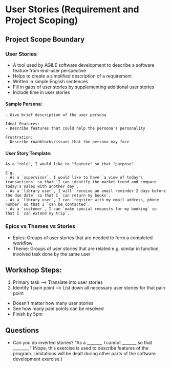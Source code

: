 # User Stories (Requirement and Project Scoping)

## Project Scope Boundary

### User Stories
- A tool used by AGILE software development to describe a software feature from end-user perspective 
- Helps to create a simplified description of a requirement
- Written in simple English sentences
- Fill in gaps of user stories by supplementing additional user stories
- Include time in user stories


#### Sample Persona:
```
- Give brief description of the user persona

Ideal Features:
- Describe features that could help the persona's personality

Frustration:
- Describe roadblocks/issues that the persona may face 
```

#### User Story Template:
```
As a "role", I would like to "feature" so that "purpose".

E.g. 
- As a `supervisor`, I would like to have `a view of today's transactions` so that `I can identify the market trend and compare today's sales with another day`.
- As a `library user`, I will `receive an email reminder 2 days before the due date` so that I `can return my books`.
- As a `library user`, I can `register with my email address, phone number` so that I `can be contacted`.
- As a `customer`, I can `make special requests for my booking` so that I `can extend my trip`.
```

### Epics vs Themes vs Stories
- Epics: Groups of user stories that are needed to form a completed workflow
- Theme: Groups of user stories that are related e.g. similar in function, involved task done by the same user

## Workshop Steps:
1) Primary task --> Translate into user stories 
2) Identify 1 pain point --> List down all necessary user stories for that pain point

- Doesn't matter how many user stories
- See how many pain points can be resolved
- Finish by 5pm
## Questions
- Can you do inverted stories? "As a _______, I cannot _______ so that ________" 
(Nope, this exercise is used to describe features of the program. Limitations will be dealt during other parts of the software development exercise.)

